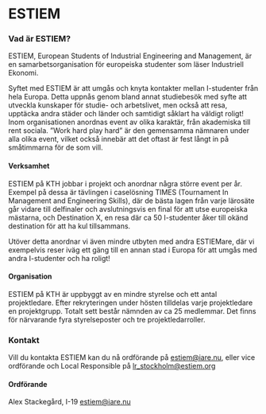 # ESTIEM
### Vad är ESTIEM?

ESTIEM, European Students of Industrial Engineering and Management, är en samarbetsorganisation för europeiska studenter som läser Industriell Ekonomi.

Syftet med ESTIEM är att umgås och knyta kontakter mellan I-studenter från hela Europa. Detta uppnås genom bland annat studiebesök med syfte att utveckla kunskaper för studie- och arbetslivet, men också att resa, upptäcka andra städer och länder och samtidigt såklart ha väldigt roligt! Inom organisationen anordnas event av olika karaktär, från akademiska till rent sociala. ”Work hard play hard” är den gemensamma nämnaren under alla olika event, vilket också innebär att det oftast är fest långt in på småtimmarna för de som vill.

#### Verksamhet

ESTIEM på KTH jobbar i projekt och anordnar några större event per år. Exempel på dessa är tävlingen i caselösning TIMES (Tournament In Management and Engineering Skills), där de bästa lagen från varje lärosäte går vidare till delfinaler och avslutningsvis en final för att utse europeiska mästarna,  och Destination X, en resa där ca 50 I-studenter åker till okänd destination för att ha kul tillsammans.

Utöver detta anordnar vi även mindre utbyten med andra ESTIEMare, där vi exempelvis reser iväg ett gäng till en annan stad i Europa för att umgås med andra I-studenter och ha roligt!

#### Organisation

ESTIEM på KTH är uppbyggt av en mindre styrelse och ett antal projektledare. Efter rekryteringen under hösten tilldelas varje projektledare en projektgrupp. Totalt sett består nämnden av ca 25 medlemmar. Det finns för närvarande fyra styrelseposter och tre projektledarroller.

### Kontakt
Vill du kontakta ESTIEM kan du nå ordförande på estiem@iare.nu, eller vice ordförande och Local Responsible på lr_stockholm@estiem.org 

#### Ordförande
Alex Stackegård, I-19
estiem@iare.nu
